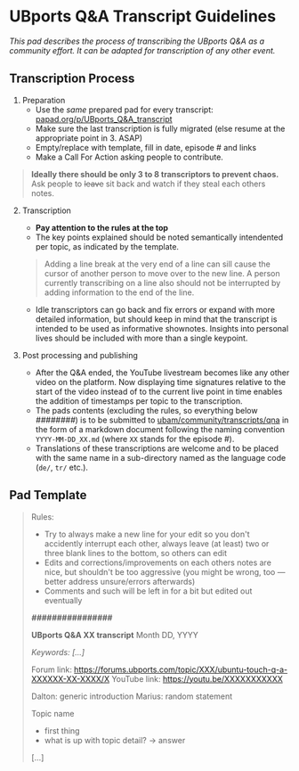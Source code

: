 # UBports Q&A Transcript Guidelines
*This pad describes the process of transcribing the UBports Q&A as a community effort. It can be adapted for transcription of any other event.*

## Transcription Process

1.	Preparation
	- Use the *same* prepared pad for every transcript: [papad.org/p/UBports_Q&A_transcript](https://papad.org/p/UBports_Q&A_transcript)
	- Make sure the last transcription is fully migrated (else resume at the appropriate point in 3. ASAP)
	- Empty/replace with template, fill in date, episode # and links
	- Make a Call For Action asking people to contribute.

> **Ideally there should be only 3 to 8 transcriptors to prevent chaos.** Ask people to ~~leave~~ sit back and watch if they steal each others notes.

2.	Transcription
	- **Pay attention to the rules at the top**
	- The key points explained should be noted semantically intendented per topic, as indicated by the template.

	> Adding a line break at the very end of a line can sill cause the cursor of another person to move over to the new line. A person currently transcribing on a line also should not be interrupted by adding information to the end of the line.

	- Idle transcriptors can go back and fix errors or expand with more detailed information, but should keep in mind that the transcript is intended to be used as informative shownotes. Insights into personal lives should be included with more than a single keypoint.
3.	Post processing and publishing
	- After the Q&A ended, the YouTube livestream becomes like any other video on the platform. Now displaying time signatures relative to the start of the video instead of to the current live point in time enables the addition of timestamps per topic to the transcription.
	- The pads contents (excluding the rules, so everything below *########*) is to be submitted to [ubam/community/transcripts/qna](https://github.com/ubam/community/tree/master/transcripts/qna) in the form of a markdown document following the naming convention `YYYY-MM-DD_XX.md` (where `XX` stands for the episode #).
	- Translations of these transcriptions are welcome and to be placed with the same name in a sub-directory named as the language code (`de/`, `tr/` etc.).

## Pad Template

> Rules:
> 	- Try to always make a new line for your edit so you don't accidently interrupt each other, always leave (at least) two or three blank lines to the bottom, so others can edit
> 	- Edits and corrections/improvements on each others notes are nice, but shouldn't be too aggressive (you might be wrong, too — better address unsure/errors afterwards)
> 	- Comments and such will be left in for a bit but edited out eventually
> 
> 
> ***################***
> 
> 
> 
> **UBports Q&A XX transcript**
> Month DD, YYYY
> 
> *Keywords:	[...]*
> 
> Forum link:	https://forums.ubports.com/topic/XXX/ubuntu-touch-q-a-XXXXXX-XX-XXXX/X
> YouTube link:	https://youtu.be/XXXXXXXXXXX
> 
> 
> Dalton: generic introduction
> Marius: random statement
> 
> Topic name
> 	- first thing
> 	- what is up with topic detail? → answer
> 
> [...]
> 
> 
